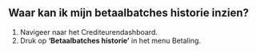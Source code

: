 ## Waar kan ik mijn betaalbatches historie inzien?
1.	Navigeer naar het Crediteurendashboard.
2.	Druk op **‘Betaalbatches historie’** in het menu Betaling.

